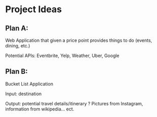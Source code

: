 # Project Ideas

## Plan A:

Web Application that given a price point provides things to do (events, dining, etc.)

Potential APIs: Eventbrite, Yelp, Weather, Uber, Google

## Plan B:

Bucket List Application

Input: destination 

Output: potential travel details/itinerary ? Pictures from Instagram, information from wikipedia… ect.
